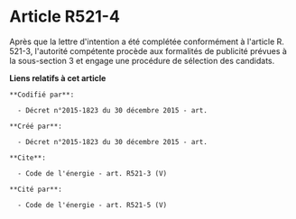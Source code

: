 # Article R521-4

Après que la lettre d'intention a été complétée conformément à l'article R. 521-3, l'autorité compétente procède aux
formalités de publicité prévues à la sous-section 3 et engage une procédure de sélection des candidats.

**Liens relatifs à cet article**

	**Codifié par**:

	  - Décret n°2015-1823 du 30 décembre 2015 - art.

	**Créé par**:

	  - Décret n°2015-1823 du 30 décembre 2015 - art.

	**Cite**:

	  - Code de l'énergie - art. R521-3 (V)

	**Cité par**:

	  - Code de l'énergie - art. R521-5 (V)

